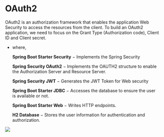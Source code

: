 # OAuth2

OAuth2 is an authorization framework that enables the application Web Security to access the resources from the client. To build an OAuth2 application, we need to focus on the Grant Type (Authorization code), Client ID and Client secret.


- where,

    **Spring Boot Starter Security** − Implements the Spring Security

    **Spring Security OAuth2** − Implements the OAUTH2 structure to enable the Authorization Server and Resource Server.

    **Spring Security JWT** − Generates the JWT Token for Web security

    **Spring Boot Starter JDBC** − Accesses the database to ensure the user is available or not.

    **Spring Boot Starter Web** − Writes HTTP endpoints.

    **H2 Database** − Stores the user information for authentication and authorization.

![](https://1tskcg39n5iu1jl9xp2ze2ma-wpengine.netdna-ssl.com/wp-content/uploads/2020/02/oauth-2-flow-diagram.png)
